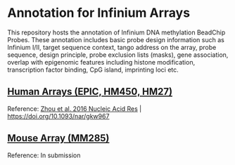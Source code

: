# Annotation for Infinium Arrays

This repository hosts the annotation of Infinium DNA methylation BeadChip Probes. These annotation includes basic probe design information such as Infinium I/II, target sequence context, tango address on the array, probe sequence, design principle, probe exclusion lists (masks), gene association, overlap with epigenomic features including histone modification, transcription factor binding, CpG island, imprinting loci etc.

## [Human Arrays (EPIC, HM450, HM27)](http://zwdzwd.github.io/InfiniumAnnotation)

Reference: [Zhou et al. 2016 Nucleic Acid Res](https://academic.oup.com/nar/article/45/4/e22/2290930) | https://doi.org/10.1093/nar/gkw967

## [Mouse Array (MM285)](MM285/README.md)

Reference: In submission

<!-- ## [HorvathMammalMethylChip40 (Mammal40)](Mammal40.md) -->


